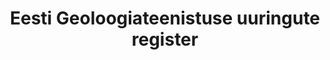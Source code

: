 ---
title: Eesti Geoloogiateenistuse uuringute register
title_en: 'Geological Studies Registry'
notes: >-
  Geoloogiafondi avaliku teenuse otsingusüsteem võimaldab leida maapõue
  valdkonna uuringute aruandeid. Aruannetega saab tutvuda ja neid digiteeritud
  kujul (PDF, JPG, GIS- ja CAD-vormingud) alla laadida, samuti vaadata kaardil
  uuringualade asukohti.
notes_en: ''
category:
  - Teadus ja tehnoloogia
category_en:
  - Science and Technology
resources:
  - name: Eesti Geoloogiateenistuse uuringute register
    url: 'https://fond.egt.ee/fond/openapi.json'
    format: JSON
    interactive: 'TRUE'
  - name: Eesti Geoloogiateenistuse uuringute register
    url: 'https://fond.egt.ee/geoserver/egf/ows'
    format: WFS
    interactive: 'TRUE'
license: 'https://creativecommons.org/licenses/by-sa/3.0/ee/legalcode'
update_freq: 'http://purl.org/linked-data/sdmx/2009/code#freq-A'
organization: Eesti Geoloogiateenistus
maintainer_name: ''
maintainer_email: ''
maintainer_phone: ''
date_issued: '21/05/2020'
date_modified: '21/05/2020'
---